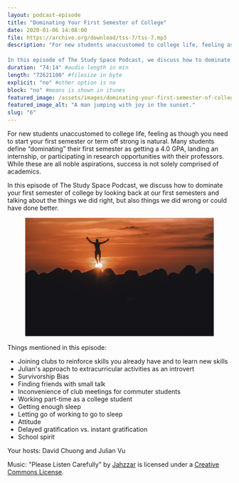 ```yaml
---
layout: podcast-episode
title: "Dominating Your First Semester of College"
date: 2020-01-06 14:08:00
file: https://archive.org/download/tss-7/tss-7.mp3
description: "For new students unaccustomed to college life, feeling as though you need to start your first semester or term off strong is natural. Many students define “dominating” their first semester as getting a 4.0 GPA, landing an internship, or participating in research opportunities with their professors. While these are all noble aspirations, success is not solely comprised of academics.

In this episode of The Study Space Podcast, we discuss how to dominate your first semester of college by looking back at our first semesters and talking about the things we did right, but also things we did wrong or could have done better."
duration: "74:14" #audio length in min
length: "72621100" #filesize in byte
explicit: "no" #other option is no
block: "no" #means is shown in itunes
featured_image: /assets/images/dominating-your-first-semester-of-college/feature.jpg
featured_image_alt: "A man jumping with joy in the sunset."
slug: "6"
---
```


For new students unaccustomed to college life, feeling as though you need to start your first semester or term off strong is natural. Many students define “dominating” their first semester as getting a 4.0 GPA, landing an internship, or participating in research opportunities with their professors. While these are all noble aspirations, success is not solely comprised of academics.

In this episode of The Study Space Podcast, we discuss how to dominate your first semester of college by looking back at our first semesters and talking about the things we did right, but also things we did wrong or could have done better.

<figure class="figure">
    <img src="/assets/images/dominating-your-first-semester-of-college/feature.jpg" alt="A man jumping with joy in the sunset." class="mx-auto mt-5 mb-2 d-block w-75" />
</figure>

Things mentioned in this episode:

-   Joining clubs to reinforce skills you already have and to learn new skills
-   Julian's approach to extracurricular activities as an introvert
-   Survivorship Bias
-   Finding friends with small talk
-   Inconvenience of club meetings for commuter students
-   Working part-time as a college student
-   Getting enough sleep
-   Letting go of working to go to sleep
-   Attitude
-   Delayed gratification vs. instant gratification
-   School spirit

Your hosts: David Chuong and Julian Vu

Music: "Please Listen Carefully" by [Jahzzar](https://soundcloud.com/jahzzar) is licensed under a [Creative Commons License](http://creativecommons.org/licenses/by-sa/3.0/).
